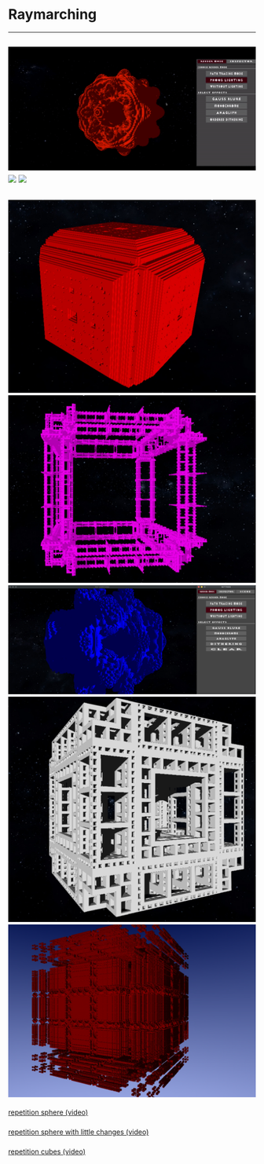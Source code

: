 # Raymarching
---------
![](https://github.com/dolovnyak/ray-marching-render/blob/master/screenshots/ezgif.com-gif-maker2.gif)
![](https://github.com/dolovnyak/ray-marching-render/blob/master/screenshots/ezgif.com-gif-maker.gif)
![](https://github.com/dolovnyak/ray-marching-render/blob/master/screenshots/ezgif.com-gif-maker1.gif)
---------
![Image 1](https://github.com/dolovnyak/ray-marching-render/blob/master/screenshots/H4hOqomeWTE.jpg)
![Image 2](https://github.com/dolovnyak/ray-marching-render/blob/master/screenshots/JYrCG_Boxok.jpg)
![Image 3](https://github.com/dolovnyak/ray-marching-render/blob/master/screenshots/Screen%20Shot%202020-11-11%20at%202.38.54%20PM.png)
![Image 4](https://github.com/dolovnyak/ray-marching-render/blob/master/screenshots/Screen%20Shot%202020-11-11%20at%202.42.08%20PM.png)
![Image 5](https://github.com/dolovnyak/ray-marching-render/blob/master/screenshots/wxPpUKruaMc.jpg)
----------
[repetition sphere (video)](https://www.youtube.com/watch?v=vv_KDQdRFuM)
###
[repetition sphere with little changes (video)](https://www.youtube.com/watch?v=GvsYmthismk)
###
[repetition cubes (video)](https://www.youtube.com/watch?v=kKVjcKNE71w&feature=youtu.be)
###
